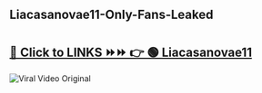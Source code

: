 
 ## Liacasanovae11-Only-Fans-Leaked

# <h2><a href="https://clipsfans.com/Liacasanovae11&ref=git">🔗 Click to LINKS ⏩⏩ 👉 🟢 Liacasanovae11 </a></h2>

<a href="https://clipsfans.com/Liacasanovae11&ref=git" rel="nofollow" data-target="animated-image.originalLink"><img src="https://i.ibb.co.com/xMMVF88/686577567.gif" alt="Viral Video Original" style="max-width: 100%; display: inline-block;" data-target="animated-image.originalImage"></a>
